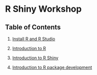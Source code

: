 # R Shiny Workshop

## Table of Contents

1.  [Install R and R Studio](https://github.com/omicscodeathon/rshinyworkshop/blob/main/Introduction%20to%20R/Install%20R%20and%20R%20Studio.md)
2.  [Introduction to R](https://github.com/omicscodeathon/rshinyworkshop/tree/main/Introduction%20to%20R)

3.  [Introduction to R Shiny](https://github.com/omicscodeathon/rshinyworkshop/tree/main/Introduction%20to%20R%20Shiny)

4.  [Introduction to R package development](https://github.com/omicscodeathon/rshinyworkshop/R_for_Beginners)
